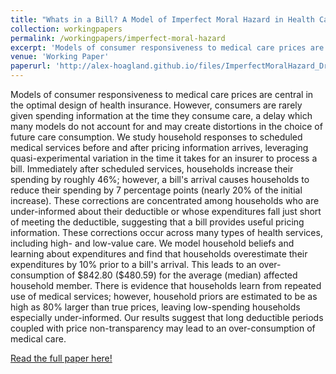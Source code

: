 ```yaml
---
title: "Whats in a Bill? A Model of Imperfect Moral Hazard in Health Care"
collection: workingpapers
permalink: /workingpapers/imperfect-moral-hazard
excerpt: 'Models of consumer responsiveness to medical care prices are central in the optimal design of health insurance. However, consumers are rarely given spending information at the time they consume care, a delay which many models do not account for and may create distortions in the choice of future care consumption. We study household responses to scheduled medical services before and after pricing information arrives, leveraging quasi-experimental variation in the time it takes for an insurer to process a bill. We also model household beliefs and learning about expenditures and find that households overestimate their expenditures prior to a bill's arrival, leading to over-consumption of care. '
venue: 'Working Paper'
paperurl: 'http://alex-hoagland.github.io/files/ImperfectMoralHazard_Draft_20221020.pdf'
---
```


Models of consumer responsiveness to medical care prices are central in the optimal design of health insurance. However, consumers are rarely given spending information at the time they consume care, a delay which many models do not account for and may create distortions in the choice of future care consumption. We study household responses to scheduled medical services before and after pricing information arrives, leveraging quasi-experimental variation in the time it takes for an insurer to process a bill. Immediately after scheduled services, households increase their spending by roughly 46%; however, a bill's arrival causes households to reduce their spending by 7 percentage points (nearly 20% of the initial increase). These corrections are concentrated among households who are under-informed about their deductible or whose expenditures fall just short of meeting the deductible, suggesting that a bill provides useful pricing information. These corrections occur across many types of health services, including high- and low-value care. We model household beliefs and learning about expenditures and find that households overestimate their expenditures by 10% prior to a bill's arrival. This leads to an over-consumption of \$842.80 (\$480.59) for the average (median) affected household member. There is evidence that households learn from repeated use of medical services; however, household priors are estimated to be as high as 80% larger than true prices, leaving low-spending households especially under-informed. Our results suggest that long deductible periods coupled with price non-transparency may lead to an over-consumption of medical care. 

[Read the full paper here!](http://alex-hoagland.github.io/files/ImperfectMoralHazard_Draft_20221020.pdf)
